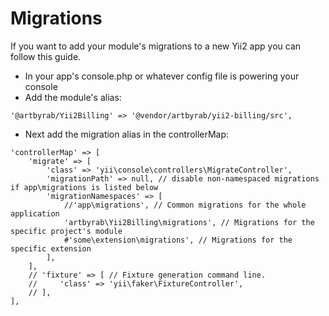 # Migrations

If you want to add your module's migrations to a new Yii2 app you can follow this guide.

* In your app's console.php or whatever config file is powering your console
* Add the module's alias:

```
'@artbyrab/Yii2Billing' => '@vendor/artbyrab/yii2-billing/src',
```

* Next add the migration alias in the controllerMap:

```
'controllerMap' => [
    'migrate' => [
        'class' => 'yii\console\controllers\MigrateController',
        'migrationPath' => null, // disable non-namespaced migrations if app\migrations is listed below
        'migrationNamespaces' => [
            //'app\migrations', // Common migrations for the whole application
            'artbyrab\Yii2Billing\migrations', // Migrations for the specific project's module
            #'some\extension\migrations', // Migrations for the specific extension
        ],
    ],
    // 'fixture' => [ // Fixture generation command line.
    //     'class' => 'yii\faker\FixtureController',
    // ],
],
```